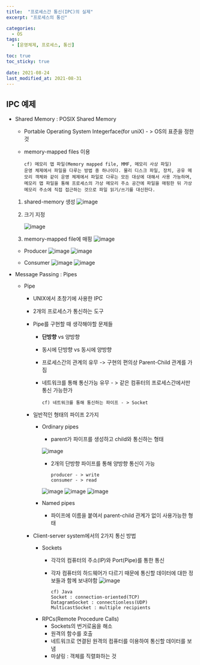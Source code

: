 ```yaml
---
title:  "프로세스간 통신(IPC)의 실제"
excerpt: "프로세스의 통신"

categories:
  - OS
tags:
  - [운영체제, 프로세스, 통신]

toc: true
toc_sticky: true
 
date: 2021-08-24
last_modified_at: 2021-08-31
---
```

## IPC 예제
* Shared Memory : POSIX Shared Memory
    * Portable Operating System Integerface(for uniX) - > OS의 표준을 정한것
    * memory-mapped files 이용
          
          cf) 메모리 맵 파일(Memory mapped file, MMF, 메모리 사상 파일)
          운영 체제에서 파일을 다루는 방법 중 하나이다. 물리 디스크 파일, 장치, 공유 메모리 객체와 같이 운영 체제에서 파일로 다루는 모든 대상에 대해서 사용 가능하며, 메모리 맵 파일을 통해 프로세스의 가상 메모리 주소 공간에 파일을 매핑한 뒤 가상 메모리 주소에 직접 접근하는 것으로 파일 읽기/쓰기를 대신한다. 

  1. shared-memory 생성
  ![image](https://user-images.githubusercontent.com/70308853/130608950-2ea4053b-28a0-4d2e-8c0b-18437b1d0e53.png)
  2. 크기 지정

       ![image](https://user-images.githubusercontent.com/70308853/130609172-df30bef8-d113-4690-94aa-f29ed946aabe.png)

  3. memory-mapped file에 매핑
  ![image](https://user-images.githubusercontent.com/70308853/130609244-3c418466-ba7d-4549-81c4-a0992126f397.png)

  * Producer
  ![image](https://user-images.githubusercontent.com/70308853/130612216-51caf255-85cd-4eee-ad9c-e44cd6a8e829.png)
  ![image](https://user-images.githubusercontent.com/70308853/130612329-f484efd2-dd8c-48a9-84c0-c8cc4ff782fa.png)

  * Consumer
  ![image](https://user-images.githubusercontent.com/70308853/130612560-8a6b550a-1fd3-4aaa-ab77-d2ddc49964a6.png)
  ![image](https://user-images.githubusercontent.com/70308853/130612780-4be719b3-123c-4a2b-a546-ebc56fb012db.png)

* Message Passing : Pipes
  * Pipe 
    * UNIX에서 초창기에 사용한 IPC
    * 2개의 프로세스가 통신하는 도구
    * Pipe를 구현할 때 생각해야할 문제들
      * **단방향** vs 양방향
      * 동시에 단방향 vs 동시에 양방향
      * 프로세스간의 관계의 유무 -> 구현의 편의상 Parent-Child 관계를 가짐
      * 네트워크를 통해 통신가능 유무 - > 같은 컴퓨터의 프로세스간에서만 통신 가능한가

            cf) 네트워크를 통해 통신하는 파이프 - > Socket
    
    * 일반적인 형태의 파이프 2가지
      * Ordinary pipes
        * parent가 파이프를 생성하고 child와 통신하는 형태

        ![image](https://user-images.githubusercontent.com/70308853/130956400-fc403fdd-8e00-4119-80b4-32f1b7a68b91.png)
        * 2개의 단방향 파이프를 통해 양방향 통신이 가능

              producer - > write
              consumer - > read
        
        ![image](https://user-images.githubusercontent.com/70308853/130957072-82e8f854-4121-46e3-8123-db93aaa249d8.png)
        ![image](https://user-images.githubusercontent.com/70308853/130957181-5067b40a-aad0-4e11-b1a7-42f7b42643e1.png)
        ![image](https://user-images.githubusercontent.com/70308853/130957429-c4492ebd-ec2f-4664-a444-b6410b4505c5.png)

      * Named pipes
        * 파이프에 이름을 붙여서 parent-child 관계가 없이 사용가능한 형태

    * Client-server system에서의 2가지 통신 방법
      * Sockets
        * 각각의 컴퓨터의 주소(IP)와 Port(Pipe)를 통한 통신
        * 각자 컴퓨터의 하드웨어가 다르기 때문에 통신할 데이터에 대한 정보들과 함께 보내야함
        ![image](https://user-images.githubusercontent.com/70308853/131497030-ca4085fe-7aad-4d27-848c-8c205d154811.png)

              
              cf) Java
              Socket : connection-oriented(TCP)
              DatagramSocket : connectionless(UDP)
              MulticastSocket : multiple recipients

      * RPCs(Remote Procedure Calls)
        * Sockets의 번거로움을 해소
        * 원격의 함수를 호출
        * 네트워크로 연결된 원격의 컴퓨터를 이용하여 통신할 데이터를 보냄
        * 마샬링 : 객체를 직렬화하는 것
